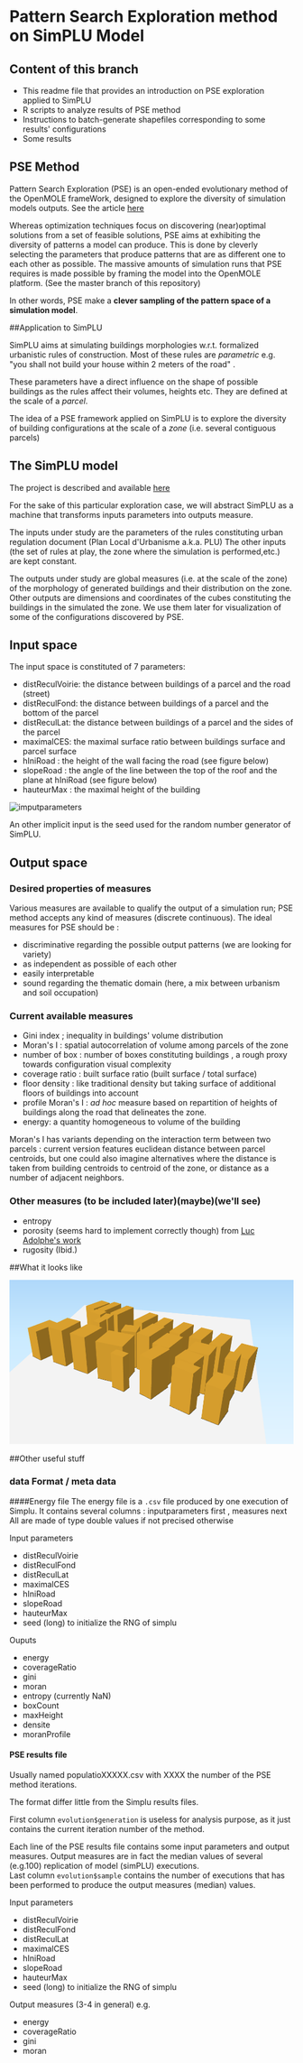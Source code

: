 # Pattern Search Exploration method on SimPLU Model

## Content of this branch 

+ This readme file that provides an introduction on PSE exploration applied to SimPLU 
+ R scripts to analyze results of PSE method
+ Instructions to batch-generate shapefiles corresponding to some results' configurations  
+ Some results 




## PSE Method 
Pattern Search Exploration (PSE) is an open-ended evolutionary method of the OpenMOLE frameWork, designed to explore the diversity of simulation models outputs. See the article [here](http://journals.plos.org/plosone/article?id=10.1371/journal.pone.0138212)

Whereas optimization techniques focus on discovering (near)optimal solutions from a set of feasible solutions, PSE aims at exhibiting the diversity of patterns a model can produce.
This is done by cleverly selecting the parameters that produce patterns that are as different one to each other as possible.
The massive amounts of simulation runs that PSE requires is made possible by framing the model into the OpenMOLE platform. (See the master branch of this repository)

In other words, PSE make a **clever sampling of the pattern space of a simulation model**.

##Application to SimPLU

SimPLU aims at simulating buildings morphologies w.r.t. formalized urbanistic rules of construction.
Most of these rules are *parametric* e.g. "you shall not build your house within 2 meters of the road" . 

These parameters have a direct influence on the shape of possible buildings as the rules affect their volumes, heights etc. They are defined at the scale of a *parcel*.

The idea of a PSE framework applied on SimPLU is to explore the diversity of building configurations at the scale of a *zone* (i.e. several contiguous parcels)



## The SimPLU model

The project is described and available [here](https://github.com/IGNF/simplu3D)

For the sake of this particular exploration case, we will abstract SimPLU as a machine that transforms inputs parameters into outputs measure.

The inputs under study are the parameters of the rules constituting urban regulation document (Plan Local d'Urbanisme a.k.a. PLU)
The other inputs (the set of rules at play, the zone where the simulation is performed,etc.) are kept constant.

The outputs under study are global measures (i.e. at the scale of the zone) of the morphology of generated buildings and their distribution on the zone. 
Other outputs are dimensions and coordinates of the cubes constituting the buildings in the simulated the zone. We use them later for visualization of some of the configurations discovered by PSE.

## Input space

The input space is constituted of 7 parameters:

+ distReculVoirie: the distance between buildings of a parcel and the road (street)
+ distReculFond: the distance between buildings of a parcel and the bottom of the parcel
+ distReculLat: the distance between buildings of a parcel and the sides of the parcel   
+ maximalCES: the maximal surface ratio  between buildings surface and parcel surface  
+ hIniRoad : the height of the wall facing the road (see figure below)
+ slopeRoad : the angle of the line between the top of the roof and the plane at hIniRoad (see figure below)
+ hauteurMax : the maximal height of the building


![imputparameters](./readme_images/schema_param_input.png)



An other implicit input is the seed used for the random number generator of SimPLU.


## Output space 


### Desired properties of measures

Various measures are available to qualify the output of a simulation run; PSE method accepts any kind of measures (discrete continuous). The ideal measures for PSE should be : 

+ discriminative regarding the possible output patterns (we are looking for variety)
+ as independent as possible of each other 
+ easily interpretable 
+ sound regarding the thematic domain (here, a mix between urbanism and soil occupation)
 


### Current available measures


+ Gini index ; inequality in buildings' volume distribution
+ Moran's I :  spatial autocorrelation of volume among parcels of the zone
+ number of box : number of boxes constituting buildings , a rough proxy towards configuration visual complexity
+ coverage ratio : built surface ratio  (built surface / total surface)
+ floor density : like traditional density but taking surface of additional floors of buildings into account
+ profile Moran's I : *ad hoc* measure based on repartition of heights of buildings along the road that delineates the zone. 
+ energy: a quantity homogeneous to volume of the building


Moran's I has variants depending on the interaction term between two parcels : current version features euclidean distance between parcel centroids, but one could also imagine alternatives where the distance is taken from building centroids to centroid of the zone, or distance as a number of adjacent neighbors. 

### Other measures (to be included later)(maybe)(we'll see)

+ entropy 
+ porosity (seems hard to implement correctly though) from [Luc Adolphe's work](http://epb.sagepub.com/content/28/2/183.short) 
+ rugosity (Ibid.)


##What it looks like

![screenshot](./readme_images/screenshot.png)

##Other useful stuff 
### data Format / meta data

####Energy file 
The energy file is a `.csv` file produced by one execution of Simplu.
It contains several columns : inputparameters first , measures next
All are made of type double values if not precised otherwise



Input parameters
+ distReculVoirie
+ distReculFond 
+ distReculLat 
+ maximalCES 
+ hIniRoad 
+ slopeRoad 
+ hauteurMax 
+ seed (long) to initialize the RNG of simplu
 

Ouputs 
 + energy
 + coverageRatio
 + gini
 + moran 
 + entropy (currently NaN)
 + boxCount
 + maxHeight
 + densite
 + moranProfile

#### PSE results file 
Usually named populatioXXXXX.csv with XXXX the number of the PSE method iterations.

The format differ little from the Simplu results files.

First column `evolution$generation` is useless for analysis purpose, as it just contains the current iteration number of the method.

Each line of the PSE results file contains some input parameters and output measures. 
Output measures are in fact the median values of several (e.g.100) replication of model (simPLU) executions.  
Last column `evolution$sample` contains the number of executions that has been performed to produce the output measures (median) values. 


Input parameters
+ distReculVoirie
+ distReculFond 
+ distReculLat 
+ maximalCES 
+ hIniRoad 
+ slopeRoad 
+ hauteurMax 
+ seed (long) to initialize the RNG of simplu
 
Output measures (3-4 in general)
e.g. 
 + energy
 + coverageRatio
 + gini
 + moran 



